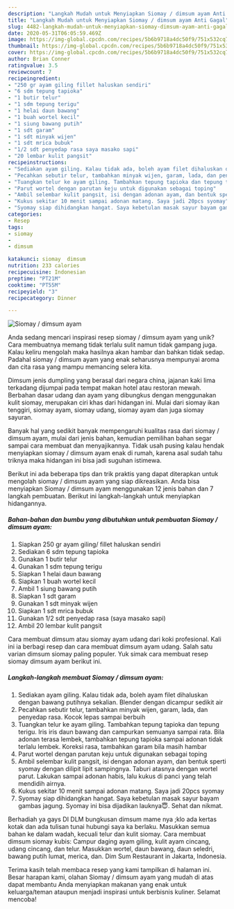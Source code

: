 ```yaml
---
description: "Langkah Mudah untuk Menyiapkan Siomay / dimsum ayam Anti Gagal"
title: "Langkah Mudah untuk Menyiapkan Siomay / dimsum ayam Anti Gagal"
slug: 4482-langkah-mudah-untuk-menyiapkan-siomay-dimsum-ayam-anti-gagal
date: 2020-05-31T06:05:59.469Z
image: https://img-global.cpcdn.com/recipes/5b6b9718a4dc50f9/751x532cq70/siomay-dimsum-ayam-foto-resep-utama.jpg
thumbnail: https://img-global.cpcdn.com/recipes/5b6b9718a4dc50f9/751x532cq70/siomay-dimsum-ayam-foto-resep-utama.jpg
cover: https://img-global.cpcdn.com/recipes/5b6b9718a4dc50f9/751x532cq70/siomay-dimsum-ayam-foto-resep-utama.jpg
author: Brian Conner
ratingvalue: 3.5
reviewcount: 7
recipeingredient:
- "250 gr ayam giling fillet haluskan sendiri"
- "6 sdm tepung tapioka"
- "1 butir telur"
- "1 sdm tepung terigu"
- "1 helai daun bawang"
- "1 buah wortel kecil"
- "1 siung bawang putih"
- "1 sdt garam"
- "1 sdt minyak wijen"
- "1 sdt mrica bubuk"
- "1/2 sdt penyedap rasa saya masako sapi"
- "20 lembar kulit pangsit"
recipeinstructions:
- "Sediakan ayam giling. Kalau tidak ada, boleh ayam filet dihaluskan dengan bawang putihnya sekalian. Blender dengan dicampur sedikit air"
- "Pecahkan sebutir telur, tambahkan minyak wijen, garam, lada, dan penyedap rasa. Kocok lepas sampai berbuih"
- "Tuangkan telur ke ayam giling. Tambahkan tepung tapioka dan tepung terigu. Iris iris daun bawang dan campurkan semuanya sampai rata. Bila adonan terasa lembek, tambahkan tepung tapioka sampai adonan tidak terlalu lembek. Koreksi rasa, tambahkan garam bila masih hambar"
- "Parut wortel dengan parutan keju untuk digunakan sebagai toping"
- "Ambil selembar kulit pangsit, isi dengan adonan ayam, dan bentuk sperti syomay dengan dilipit lipit sampingnya. Taburi atasnya dengan wortel parut. Lakukan sampai adonan habis, lalu kukus di panci yang telah mendidih airnya."
- "Kukus sekitar 10 menit sampai adonan matang. Saya jadi 20pcs syomay"
- "Syomay siap dihidangkan hangat. Saya kebetulan masak sayur bayam gambas jagung. Syomay ini bisa dijadikan lauknya😇. Sehat dan nikmat."
categories:
- Resep
tags:
- siomay
- 
- dimsum

katakunci: siomay  dimsum 
nutrition: 233 calories
recipecuisine: Indonesian
preptime: "PT21M"
cooktime: "PT55M"
recipeyield: "3"
recipecategory: Dinner

---
```



![Siomay / dimsum ayam](https://img-global.cpcdn.com/recipes/5b6b9718a4dc50f9/751x532cq70/siomay-dimsum-ayam-foto-resep-utama.jpg)

Anda sedang mencari inspirasi resep siomay / dimsum ayam yang unik? Cara membuatnya memang tidak terlalu sulit namun tidak gampang juga. Kalau keliru mengolah maka hasilnya akan hambar dan bahkan tidak sedap. Padahal siomay / dimsum ayam yang enak seharusnya mempunyai aroma dan cita rasa yang mampu memancing selera kita.

Dimsum jenis dumpling yang berasal dari negara china, jajanan kaki lima terkadang dijumpai pada tempat makan hotel atau restoran mewah. Berbahan dasar udang dan ayam yang dibungkus dengan menggunakan kulit siomay, merupakan ciri khas dari hidangan ini. Mulai dari siomay ikan tenggiri, siomay ayam, siomay udang, siomay ayam dan juga siomay sayuran.

Banyak hal yang sedikit banyak mempengaruhi kualitas rasa dari siomay / dimsum ayam, mulai dari jenis bahan, kemudian pemilihan bahan segar sampai cara membuat dan menyajikannya. Tidak usah pusing kalau hendak menyiapkan siomay / dimsum ayam enak di rumah, karena asal sudah tahu triknya maka hidangan ini bisa jadi suguhan istimewa.


Berikut ini ada beberapa tips dan trik praktis yang dapat diterapkan untuk mengolah siomay / dimsum ayam yang siap dikreasikan. Anda bisa menyiapkan Siomay / dimsum ayam menggunakan 12 jenis bahan dan 7 langkah pembuatan. Berikut ini langkah-langkah untuk menyiapkan hidangannya.

<!--inarticleads1-->

##### Bahan-bahan dan bumbu yang dibutuhkan untuk pembuatan Siomay / dimsum ayam:

1. Siapkan 250 gr ayam giling/ fillet haluskan sendiri
1. Sediakan 6 sdm tepung tapioka
1. Gunakan 1 butir telur
1. Gunakan 1 sdm tepung terigu
1. Siapkan 1 helai daun bawang
1. Siapkan 1 buah wortel kecil
1. Ambil 1 siung bawang putih
1. Siapkan 1 sdt garam
1. Gunakan 1 sdt minyak wijen
1. Siapkan 1 sdt mrica bubuk
1. Gunakan 1/2 sdt penyedap rasa (saya masako sapi)
1. Ambil 20 lembar kulit pangsit


Cara membuat dimsum atau siomay ayam udang dari koki profesional. Kali ini ia berbagi resep dan cara membuat dimsum ayam udang. Salah satu varian dimsum siomay paling populer. Yuk simak cara membuat resep siomay dimsum ayam berikut ini. 

<!--inarticleads2-->

##### Langkah-langkah membuat Siomay / dimsum ayam:

1. Sediakan ayam giling. Kalau tidak ada, boleh ayam filet dihaluskan dengan bawang putihnya sekalian. Blender dengan dicampur sedikit air
1. Pecahkan sebutir telur, tambahkan minyak wijen, garam, lada, dan penyedap rasa. Kocok lepas sampai berbuih
1. Tuangkan telur ke ayam giling. Tambahkan tepung tapioka dan tepung terigu. Iris iris daun bawang dan campurkan semuanya sampai rata. Bila adonan terasa lembek, tambahkan tepung tapioka sampai adonan tidak terlalu lembek. Koreksi rasa, tambahkan garam bila masih hambar
1. Parut wortel dengan parutan keju untuk digunakan sebagai toping
1. Ambil selembar kulit pangsit, isi dengan adonan ayam, dan bentuk sperti syomay dengan dilipit lipit sampingnya. Taburi atasnya dengan wortel parut. Lakukan sampai adonan habis, lalu kukus di panci yang telah mendidih airnya.
1. Kukus sekitar 10 menit sampai adonan matang. Saya jadi 20pcs syomay
1. Syomay siap dihidangkan hangat. Saya kebetulan masak sayur bayam gambas jagung. Syomay ini bisa dijadikan lauknya😇. Sehat dan nikmat.


Berhadiah ya gays DI DLM bungkusan dimsum mame nya ;klo ada kertas kotak dan ada tulisan tunai hubungi saya ka berlaku. Masukkan semua bahan ke dalam wadah, kecuali telur dan kulit siomay. Cara membuat dimsum siomay kubis: Campur daging ayam giling, kulit ayam cincang, udang cincang, dan telur. Masukkan wortel, daun bawang, daun seledri, bawang putih lumat, merica, dan. Dim Sum Restaurant in Jakarta, Indonesia. 

Terima kasih telah membaca resep yang kami tampilkan di halaman ini. Besar harapan kami, olahan Siomay / dimsum ayam yang mudah di atas dapat membantu Anda menyiapkan makanan yang enak untuk keluarga/teman ataupun menjadi inspirasi untuk berbisnis kuliner. Selamat mencoba!
